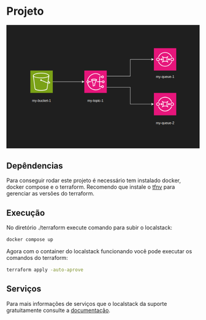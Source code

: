 # Projeto

![alt text](assets/project.png "Projeto")


## Depêndencias

Para conseguir rodar este projeto é necessário tem instalado docker, docker compose e o terraform. Recomendo que instale o [tfnv](https://github.com/tfutils/tfenv) para gerenciar as versões do terraform.

## Execução

No diretório ./terraform execute comando para subir o localstack:

```bash
docker compose up
```
Agora com o container do localstack funcionando você pode executar os comandos do terraform:
```bash
terraform apply -auto-aprove
```

## Serviços
Para mais informações de serviços que o localstack da suporte gratuitamente consulte a [documentação](https://docs.localstack.cloud/user-guide/aws/feature-coverage/).

